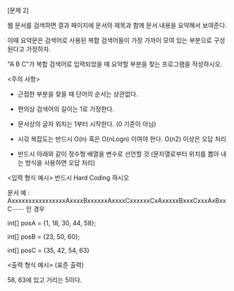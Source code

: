 [문제 2]

웹 문서를 검색하면 결과 페이지에 문서의 제목과 함께 문서 내용을 요약해서 보여준다.

이때 요약문은 검색어로 사용된 복합 검색어들이 가장 가까이 모여 있는 부분으로 구성된다고 가정하자.

 

"A B C"가 복합 검색어로 입력되었을 때 요약할 부분을 찾는 프로그램을 작성하시오.

 

<주의 사항>

- 근접한 부분을 찾을 때 단어의 순서는 상관없다.

- 편의상 검색어의 길이는 1로 가정한다.

- 문서상의 글자 위치는 1부터 시작한다. (0 기준이 아님)

- 시갂 복잡도는 반드시 O(n) 혹은 O(nLogn) 이여야 한다. O(n2) 이상은 오답 처리

- 반드시 아래와 같이 정수형 배열을 변수로 선언할 것 (문자열로부터 위치를 뽑아 내는 방식을 사용하면 오답 처리)

 

<입력 형식 예시> 반드시 Hard Coding 하시오

문서 예 : AxxxxxxxxxxxxxxxxAxxxxBxxxxxxAxxxxCxxxxxxCxAxxxxxBxxxCxxxAxBxxC⋯⋯ 인 경우

int[] posA = {1, 18, 30, 44, 58};

int[] posB = {23, 50, 60};

int[] posC = {35, 42, 54, 63}

 

<출력 형식 예시> (표준 출력)

58, 63에 있고 거리는 5이다.
